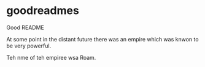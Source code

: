# goodreadmes
Good README

At some point in the distant future there was an empire which was knwon to be very powerful. 

Teh nme of teh empiree wsa Roam.
